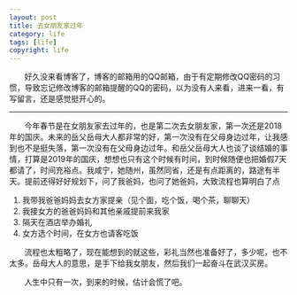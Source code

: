 ```yaml
---
layout: post
title: 去女朋友家过年
category: life
tags: [life]
copyright: life
---
```



&nbsp;&nbsp;&nbsp;&nbsp;&nbsp;&nbsp;&nbsp;好久没来看博客了，博客的邮箱用的QQ邮箱，由于有定期修改QQ密码的习惯，导致忘记修改博客的邮箱提醒的QQ的密码，以为没有人来看，进来一看，有写留言，还是感觉挺开心的。

---
&nbsp;&nbsp;&nbsp;&nbsp;&nbsp;&nbsp;&nbsp;今年春节是在女朋友家去过年的，也是第二次去女朋友家，第一次还是2018年的国庆。未来的岳父岳母大人都非常的好，第一次没有在父母身边过年，让我感到也不是挺失落，第一次没有在父母身边过年。和岳父岳母大人也谈了谈结婚的事情，打算是2019年的国庆，想想也只有这个时候有时间，到时候随便也把婚假7天都请了，时间充裕点。我咸宁，她随州，虽然同省，还是有点距离的，路途有半天。提前还得好好规划下，问了我爸妈，也问了她爸妈，大致流程也算明白了点
1. 我带我爸爸妈妈去女方家提亲（见个面，吃个饭，喝个茶，聊聊天）
2. 我接女方的爸爸妈妈和其他亲戚提前来我家
3. 隔天在酒店举办婚礼
4. 女方选个时间，在女方也请客吃饭

&nbsp;&nbsp;&nbsp;&nbsp;&nbsp;&nbsp;&nbsp;流程也太粗略了，现在能想到的就这些，彩礼当然也准备好了，多少呢，也不太多。岳母大人的意思，是手下给我女朋友，然后我们一起奋斗在武汉买房。

&nbsp;&nbsp;&nbsp;&nbsp;&nbsp;&nbsp;&nbsp;人生中只有一次，到来的时候，估计会慌了吧。
